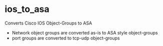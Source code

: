 # ios_to_asa
Converts Cisco IOS Object-Groups to ASA
- Network object groups are converted as-is to ASA style object-groups
- port groups are converted to tcp-udp object-groups


